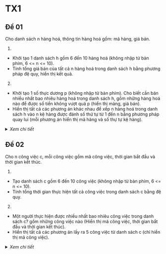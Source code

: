 # TX1

## Đề 01

Cho danh sách n hàng hoá, thông tin hàng hoá gồm: mã hàng, giá bán.

1. 
- Khởi tạo 1 danh sách h gồm 6 đến 10 hàng hoá (không nhập từ bàn phím, 6 <= n <= 10).
- Tính tổng giá bán của tất cả n hàng hoá trong danh sách h bằng phương pháp đệ quy, hiển thị kết quả.

2.
- Khởi tạo 1 số thực dương p (không nhập từ bàn phím). Cho biết cần bán nhiều nhất bao nhiêu hàng hoá trong danh sách h, gồm những hàng hoá nào để được số tiền không vượt quá p (hiển thị mảng, giá bán).
- Hiển thị tất cả các phương án khác nhau để xếp n hàng hoá trong danh sách h vào n kệ hàng được đánh số thứ tự từ 1 đến n bằng phương pháp quay lui (mỗi phương án hiển thị mã hàng và số thự tự kệ hàng).

<details>
  <summary><i>Xem chi tiết</i></summary>
  <br>

  **Phân tích:**
  
  

  **Code:**

  ```c++
  #include<bits/stdc++.h>
  using namespace std;

  class HangHoa {
    public:
      int maH;
      int giaBan;

      HangHoa() {
        maH = 0;
        giaBan = 0;
      }

      void nhap(int maH, int giaBan) {
        this->maH = maH;
        this->giaBan = giaBan;
      }

      void hienThi() {
        cout << setw(10) << maH
          << setw(15) << giaBan << endl; 
      }
  };

  int n;
  HangHoa *dshh;

  void hienThiTieuDe() {
    cout << setw(10) << "MA HANG"
      << setw(15) << "GIA BAN" << endl; 
  }

  void khoiTaoDanhSach() {
    int maxN = 10, minN = 6;
    srand(time(0));
    n = minN + rand() % (maxN - minN + 1);

    dshh = new HangHoa[n];

    cout << "Danh sach gom " << n << " hang hoa:\n";
    hienThiTieuDe();

    for(int i = 0; i < n; i++) {
      int gia = 1 + rand();
      dshh[i].nhap(i+1, gia);
      dshh[i].hienThi();
    }
  }

  int tongGia(int k) {
    int gia = dshh[k].giaBan;

    if(k == n-1)
      return gia;
    else 
      return gia + tongGia(k+1);
  }

  // can ban nhieu nhat bao nhieu hang hoa trong ds h
  // de duoc so tien khong vuot qua p

  void sapXepGiaTangDan() {
    for(int i = 0; i < n; i++) {
      for(int j = n-1; j > i; j--) {
        if(dshh[j].giaBan < dshh[j-1].giaBan) {
          HangHoa tmp = dshh[j];
          dshh[j] = dshh[j-1];
          dshh[j-1] = tmp;
        }
      }
    }
  }

  void canHangHoaItNhat() {
    float scale = 1 + rand() / (float) RAND_MAX;
    float p = scale * rand();

    cout << "\np = " << p << endl;

    sapXepGiaTangDan();

    int count = 0;
    HangHoa hangCanBan[n];

    for(int i = 0; i < n; i++) {
      if(p >= dshh[i].giaBan) {
        p -= dshh[i].giaBan;
        hangCanBan[count++] = dshh[i];
      }
    }

    if(count == 0) {
      cout << "Khong co gia tri nao thoa man\n";
        return;
    }

    cout << "Can ban nhieu nhat " << count << " hang hoa de so tien khong vuot qua p\n";
    cout << "Bao gom cac hang hoa sau:\n";
    hienThiTieuDe();
    for(int i = 0; i < count; i++) {
      hangCanBan[i].hienThi();
    }
  }

  // Hien thi tat cac cac phuong an khac nhau de xep n hang hoa trong danh sach h vao n ke hang 
  // duoc danh so thu tu tu 1 den n bang pp quay lui

  int x[100];
  bool check[100] = {false};
  int dem = 0;

  void hienThiSTTKeHang() {
    for(int i = 0; i < n; i++) {
      cout << "\t" << i+1;
    }
    cout << endl << endl;
  }

  void hienThiCachXep() {
    for(int i = 1; i <= n; i++) {
      cout << "\t" << dshh[x[i]-1].maH;
    }
      cout << endl;
      dem++;
  }

  void XepHangVaoKe(int k) {
    for(int i = 1; i <= n; i++) {
      if(!check[i]) {
        x[k] = i;
        check[i] = true;

        if(k == n)
          hienThiCachXep();
        else 
          XepHangVaoKe(k+1);

        check[i] = false;
      }
    }
  }

  int main() {
    khoiTaoDanhSach();

    cout << "\n--> Nhan enter de tiep tuc!\n"; getchar();
    cout << "\nTong gia ban cua tat ca n hang hoa trong danh sach: " << tongGia(0) << endl;

    cout << "\n--> Nhan enter de tiep tuc!\n"; getchar();
    canHangHoaItNhat();

    cout << "\n--> Nhan enter de tiep tuc!\n"; getchar();
    cout << "\nCac phuong an khac nhau de xep n hang hoa vao ke hang.\n";
    cout << "Dong dau tien la STT ke hang, cac dong tiep theo la cac ma hang.\n"; 
    hienThiSTTKeHang();
    XepHangVaoKe(1);
    cout << "\nTong so cach: " << dem << endl;
    // Cac phuong an se hien thi rat nhieu neu n lon
    return 0;
  }
  ```

  **Kết quả chạy:**
  
  | | |
  | -- | -- |
  | Ý 1 <br> ![image](https://user-images.githubusercontent.com/65481655/201361254-9d7fa353-1010-471e-acb1-18f3fcf2c74a.png) | Ý 2 <br> ![image](https://user-images.githubusercontent.com/65481655/201361300-7b9e8b00-cd01-4749-98e0-40e780f4abd4.png) |
  | Ý 3 <br> ![image](https://user-images.githubusercontent.com/65481655/201361364-afe561ba-57dd-4233-8b29-1f4229a6740b.png) | Ý 4 <br> ![image](https://user-images.githubusercontent.com/65481655/201361451-d6e0a6fc-c869-475b-ad00-453c11c74c73.png) <br> ![image](https://user-images.githubusercontent.com/65481655/201361516-2afff059-ac99-4c5b-932f-d27e27786bf3.png) |

</details>

## Đề 02

Cho n công việc c, mỗi công việc gồm mã công việc, thời gian bắt đầu và thời gian kết thúc.

1. 
- Tạo danh sách c gồm 6 đến 10 công việc (không nhập từ bàn phím, 6 <= n <= 10).
- Tính tổng thời gian thực hiện tất cả công việc trong danh sách c bằng đệ quy.

2.
- Một người thực hiện được nhiều nhất bao nhiêu công việc trong danh sách c? gồm những công việc nào (Hiển thị mã công việc, thời gian bắt đầu và thời gian kết thúc).
- Hiển thị tất cả các phương án lấy ra 5 công việc từ danh sách c (chỉ hiển thị mã công việc).

<details>
  <summary><i>Xem chi tiết</i></summary>
  <br>

  **Phân tích:**
  
  - Còn ý 2.1 chưa làm được cho chưa hiểu yêu cầu.

  **Code:**

  ```c++
  #include<bits/stdc++.h>
  #include<Windows.h>
  using namespace std;

  #define maxN 10
  #define minN 6

  class Job {
    public:
      int maCV;
      int startTime;
      int finishTime;

      Job() {	
        this->maCV = 0,
        this->startTime = 0;
        this->finishTime = 0; 
      }

      void input(int maCV, int startTime, int finishTime) {
        this->maCV = maCV,
        this->startTime = startTime;
        this->finishTime = finishTime; 
      }

      void show() {
        cout << "\t" << setw(10) << left << this->maCV 
          << setw(15) << left << this->startTime
          << setw(10) << left << this->finishTime << endl;
      }
  };

  int n;
  Job *jobList;

  // Tu dong tao danh sach cong viec
  void autoCreateJobList();

  void showTitle();

  // Tinh tong thoi gian thuc hien tat ca cong viec trong ds
  int sumExecTime(int k);

  // Cac cach lay ra 5 cong viec tu ds
  int k = 5;
  int x[100]; // luu tru ma cv
  int countWays = 0;

  void showMaCV();

  void getFiveJobs(int p);

  int main() {
    autoCreateJobList();

    cout << "\nTong thoi gian thuc hien tat ca cong viec la: " << sumExecTime(0) << endl;

    Sleep(500);

    cout << "\nCac phuong an lay ra 5 cong viec tu ds c (hien thi ma cong viec):\n";
    getFiveJobs(1);
    cout << "\n===> Tong: " << countWays << " cach.\n";

    return 0;
  }

  void autoCreateJobList() {
    srand(time(0)); 
    n = minN + rand() % (maxN - minN + 1);

    jobList = new Job[n];

    showTitle();

    for(int i = 0; i < n; i++) {
      int random = rand();

      int startTime = 1 + random % 12;

      int finishTime = 1 + random % 24;
      while(finishTime <= startTime) {
        finishTime++;
      }

      jobList[i].input(i+1, startTime, finishTime);
      jobList[i].show();
    }
  }

  void showTitle() {
    cout << "\t" << setw(10) << left << "Ma CV"
      << setw(15) << left << "Start time"
      << setw(10) << left << "Finish time" << endl;
  }

  int sumExecTime(int k) {
    int execTime = jobList[k].finishTime - jobList[k].startTime;

    if(k == n-1)
      return execTime;
    else 
      return execTime + sumExecTime(k+1);
  }

  void showMaCV() {
    for(int i = 1; i <= k; i++) {
        cout << "\t" << jobList[x[i]-1].maCV;
    }
      cout << endl;

      countWays++;
  }

  void getFiveJobs(int p) {
    for(int i = x[p-1]+1; i <= n-k+p; i++) {
      x[p] = i;

      if(p == k)
        showMaCV();
      else
        getFiveJobs(p+1);
    }	
  }
  ```

  **Kết quả chạy:**
  
  |||
  |--|--|
  | ![image](https://user-images.githubusercontent.com/65481655/201362504-57830a4f-ba5a-45e6-a2bf-e57fd312e56a.png) | ![image](https://user-images.githubusercontent.com/65481655/201362547-8ea07645-31d2-439f-85f8-06cad2e045ee.png) |

</details>
